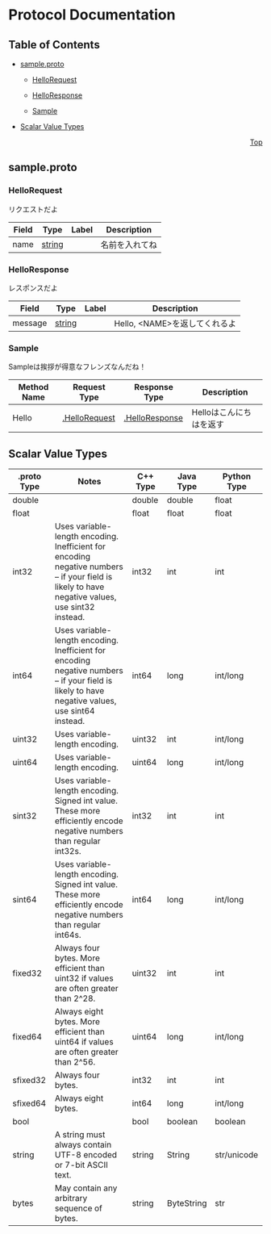 # Protocol Documentation
<a name="top"></a>

## Table of Contents

- [sample.proto](#sample.proto)
    - [HelloRequest](#.HelloRequest)
    - [HelloResponse](#.HelloResponse)
  
  
  
    - [Sample](#.Sample)
  

- [Scalar Value Types](#scalar-value-types)



<a name="sample.proto"></a>
<p align="right"><a href="#top">Top</a></p>

## sample.proto



<a name=".HelloRequest"></a>

### HelloRequest
リクエストだよ


| Field | Type | Label | Description |
| ----- | ---- | ----- | ----------- |
| name | [string](#string) |  | 名前を入れてね |






<a name=".HelloResponse"></a>

### HelloResponse
レスポンスだよ


| Field | Type | Label | Description |
| ----- | ---- | ----- | ----------- |
| message | [string](#string) |  | Hello, &lt;NAME&gt;を返してくれるよ |





 

 

 


<a name=".Sample"></a>

### Sample
Sampleは挨拶が得意なフレンズなんだね！

| Method Name | Request Type | Response Type | Description |
| ----------- | ------------ | ------------- | ------------|
| Hello | [.HelloRequest](#HelloRequest) | [.HelloResponse](#HelloResponse) | Helloはこんにちはを返す |

 



## Scalar Value Types

| .proto Type | Notes | C++ Type | Java Type | Python Type |
| ----------- | ----- | -------- | --------- | ----------- |
| <a name="double" /> double |  | double | double | float |
| <a name="float" /> float |  | float | float | float |
| <a name="int32" /> int32 | Uses variable-length encoding. Inefficient for encoding negative numbers – if your field is likely to have negative values, use sint32 instead. | int32 | int | int |
| <a name="int64" /> int64 | Uses variable-length encoding. Inefficient for encoding negative numbers – if your field is likely to have negative values, use sint64 instead. | int64 | long | int/long |
| <a name="uint32" /> uint32 | Uses variable-length encoding. | uint32 | int | int/long |
| <a name="uint64" /> uint64 | Uses variable-length encoding. | uint64 | long | int/long |
| <a name="sint32" /> sint32 | Uses variable-length encoding. Signed int value. These more efficiently encode negative numbers than regular int32s. | int32 | int | int |
| <a name="sint64" /> sint64 | Uses variable-length encoding. Signed int value. These more efficiently encode negative numbers than regular int64s. | int64 | long | int/long |
| <a name="fixed32" /> fixed32 | Always four bytes. More efficient than uint32 if values are often greater than 2^28. | uint32 | int | int |
| <a name="fixed64" /> fixed64 | Always eight bytes. More efficient than uint64 if values are often greater than 2^56. | uint64 | long | int/long |
| <a name="sfixed32" /> sfixed32 | Always four bytes. | int32 | int | int |
| <a name="sfixed64" /> sfixed64 | Always eight bytes. | int64 | long | int/long |
| <a name="bool" /> bool |  | bool | boolean | boolean |
| <a name="string" /> string | A string must always contain UTF-8 encoded or 7-bit ASCII text. | string | String | str/unicode |
| <a name="bytes" /> bytes | May contain any arbitrary sequence of bytes. | string | ByteString | str |

